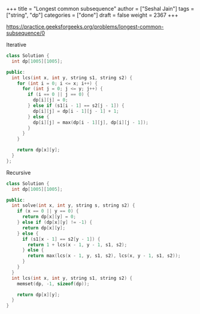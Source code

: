 +++
title = "Longest common subsequence"
author = ["Seshal Jain"]
tags = ["string", "dp"]
categories = ["done"]
draft = false
weight = 2367
+++

<https://practice.geeksforgeeks.org/problems/longest-common-subsequence/0>

Iterative

```cpp
class Solution {
  int dp[1005][1005];

public:
  int lcs(int x, int y, string s1, string s2) {
    for (int i = 0; i <= x; i++) {
      for (int j = 0; j <= y; j++) {
        if (i == 0 || j == 0) {
          dp[i][j] = 0;
        } else if (s1[i - 1] == s2[j - 1]) {
          dp[i][j] = dp[i - 1][j - 1] + 1;
        } else {
          dp[i][j] = max(dp[i - 1][j], dp[i][j - 1]);
        }
      }
    }

    return dp[x][y];
  }
};
```

Recursive

```cpp
class Solution {
  int dp[1005][1005];

public:
  int solve(int x, int y, string s, string s2) {
    if (x == 0 || y == 0) {
      return dp[x][y] = 0;
    } else if (dp[x][y] != -1) {
      return dp[x][y];
    } else {
      if (s1[x - 1] == s2[y - 1]) {
        return 1 + lcs(x - 1, y - 1, s1, s2);
      } else {
        return max(lcs(x - 1, y, s1, s2), lcs(x, y - 1, s1, s2));
      }
    }
  }
  int lcs(int x, int y, string s1, string s2) {
    memset(dp, -1, sizeof(dp));

    return dp[x][y];
  }
}
```
